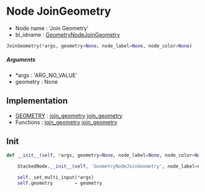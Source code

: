 # Node JoinGeometry

- Node name : 'Join Geometry'
- bl_idname : [GeometryNodeJoinGeometry](https://docs.blender.org/api/current/bpy.types.GeometryNodeJoinGeometry.html)


``` python
JoinGeometry(*args, geometry=None, node_label=None, node_color=None)
```
##### Arguments

- *args : 'ARG_NO_VALUE'
- geometry : None

## Implementation

- [GEOMETRY](/docs/GeoNodes/GEOMETRY.md) : [join_geometry](/docs/GeoNodes/GEOMETRY.md#join_geometry) [join_geometry](/docs/GeoNodes/GEOMETRY.md#join_geometry)
- Functions : [join_geometry](/docs/GeoNodes/GeoNodesTree.md#join_geometry) [join_geometry](/docs/GeoNodes/GeoNodesTree.md#join_geometry)

## Init

``` python
def __init__(self, *args, geometry=None, node_label=None, node_color=None):

    StackedNode.__init__(self, 'GeometryNodeJoinGeometry', node_label=node_label, node_color=node_color)

    self._set_multi_input(*args)
    self.geometry        = geometry
```
